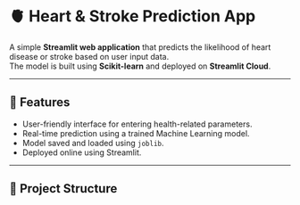 # 🫀 Heart & Stroke Prediction App

A simple **Streamlit web application** that predicts the likelihood of heart disease or stroke based on user input data.  
The model is built using **Scikit-learn** and deployed on **Streamlit Cloud**.

---

## 🚀 Features
- User-friendly interface for entering health-related parameters.
- Real-time prediction using a trained Machine Learning model.
- Model saved and loaded using `joblib`.
- Deployed online using Streamlit.

---

## 📂 Project Structure

